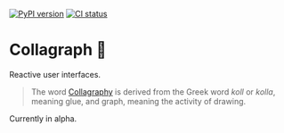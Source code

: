 [![PyPI version](https://badge.fury.io/py/collagraph.svg)](https://badge.fury.io/py/collagraph)
[![CI status](https://github.com/fork-tongue/collagraph/workflows/CI/badge.svg)](https://github.com/fork-tongue/collagraph/actions)

# Collagraph 📓

Reactive user interfaces.

> The word [Collagraphy](https://en.wikipedia.org/wiki/Collagraphy) is derived from the Greek word _koll_ or _kolla_, meaning glue, and graph, meaning the activity of drawing.

Currently in alpha.
